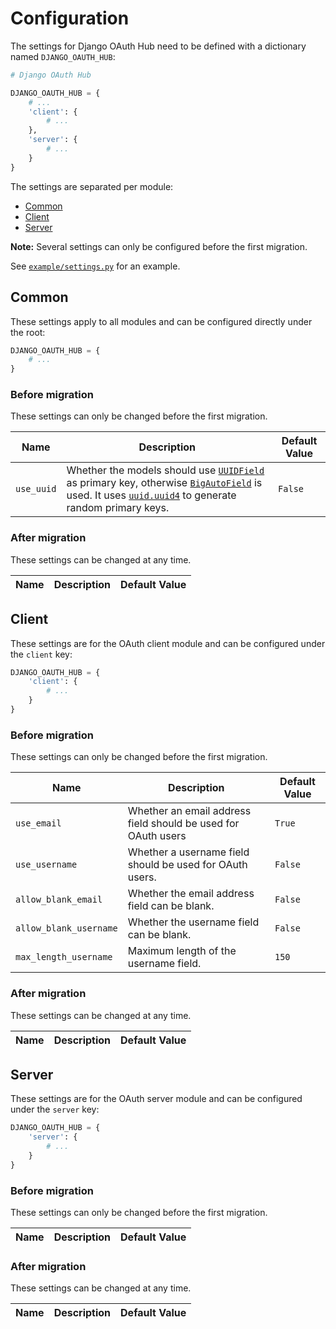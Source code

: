 # Configuration

The settings for Django OAuth Hub need to be defined with a dictionary named `DJANGO_OAUTH_HUB`:
```python
# Django OAuth Hub

DJANGO_OAUTH_HUB = {
    # ...
    'client': {
        # ...
    },
    'server': {
        # ...
    }
}
```

The settings are separated per module:
- [Common](#common)
- [Client](#client)
- [Server](#server)

**Note:** Several settings can only be configured before the first migration.

See [`example/settings.py`](../example/example/settings.py) for an example.

## Common
These settings apply to all modules and can be configured directly under the root:
```python
DJANGO_OAUTH_HUB = {
    # ...
}
```

### Before migration
These settings can only be changed before the first migration.

| Name       | Description                                                                                                                                                                                                                                                                                                                                                | Default Value |
|------------|------------------------------------------------------------------------------------------------------------------------------------------------------------------------------------------------------------------------------------------------------------------------------------------------------------------------------------------------------------|---------------|
| `use_uuid` | Whether the models should use [`UUIDField`](https://docs.djangoproject.com/en/4.1/ref/models/fields/#uuidfield) as primary key, otherwise [`BigAutoField`](https://docs.djangoproject.com/en/4.1/ref/models/fields/#bigautofield) is used. It uses [`uuid.uuid4`](https://docs.python.org/3/library/uuid.html#uuid.uuid4) to generate random primary keys. | `False`       |

### After migration
These settings can be changed at any time.

| Name | Description | Default Value |
|------|-------------|---------------|

## Client
These settings are for the OAuth client module and can be configured under the `client` key:
```python
DJANGO_OAUTH_HUB = {
    'client': {
        # ...
    }
}
```

### Before migration
These settings can only be changed before the first migration.

| Name                   | Description                                                   | Default Value |
|------------------------|---------------------------------------------------------------|---------------|
| `use_email`            | Whether an email address field should be used for OAuth users | `True`        |
| `use_username`         | Whether a username field should be used for OAuth users.      | `False`       |
 | `allow_blank_email`    | Whether the email address field can be blank.                 | `False`       |
| `allow_blank_username` | Whether the username field can be blank.                      | `False`       |
| `max_length_username`  | Maximum length of the username field.                         | `150`         |

### After migration
These settings can be changed at any time.

| Name | Description | Default Value |
|------|-------------|---------------|


## Server
These settings are for the OAuth server module and can be configured under the `server` key:
```python
DJANGO_OAUTH_HUB = {
    'server': {
        # ...
    }
}
```

### Before migration
These settings can only be changed before the first migration.

| Name | Description | Default Value |
|------|-------------|---------------|

### After migration
These settings can be changed at any time.

| Name | Description | Default Value |
|------|-------------|---------------|
